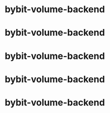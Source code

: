 # bybit-volume-backend
# bybit-volume-backend
# bybit-volume-backend
# bybit-volume-backend
# bybit-volume-backend
